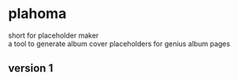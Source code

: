 # plahoma
short for placeholder maker<br>
a tool to generate album cover placeholders for genius album pages

## version 1
